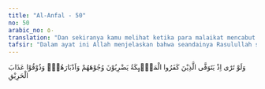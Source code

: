 ```yaml
---
title: "Al-Anfal - 50"
no: 50
arabic_no: ٥٠
translation: "Dan sekiranya kamu melihat ketika para malaikat mencabut nyawa orang-orang yang kafir sambil memukul wajah dan punggung mereka (dan berkata), “Rasakanlah olehmu siksa neraka yang membakar.”"
tafsir: "Dalam ayat ini Allah menjelaskan bahwa seandainya Rasulullah saw melihat dengan mata kepala sendiri keadaan orang-orang kafir Quraisy ketika dicabut nyawanya oleh para malaikat, sambil memukul muka dan belakangnya, tentulah Rasulullah akan merasa ngeri melihat azab itu. Di samping azab-azab yang dirasakan oleh tubuhnya, mereka menderita kesakitan pula karena hardikan dari malaikat yang berkata, \"Rasakanlah olehmu siksa neraka yang membakar.\" Sebenarnya apa yang diterangkan Allah pada ayat ini adalah persoalan yang termasuk perkara gaib, manusia tidak dapat melihat dan menyaksikan azab itu. Seandainya mereka dapat melihat, tentulah mereka akan menyaksikan suatu kejadian yang dahsyat, sehingga dapat menjadikan orang kafir lari dari kekafirannya, dan orang-orang zalim berhenti dari kezalimannya karena takut akibat-akibatnya. Menurut suatu riwayat, maksud ayat ini ialah: kaum Muslimin memukul mereka dari depan, sedang para malaikat memukul mereka dari belakang ketika Perang Badar. Hal ini menunjukkan mukjizat Nabi dalam menghadapi tentara Quraisy yang cukup besar."
---
```


وَلَوْ تَرٰٓى اِذْ يَتَوَفَّى الَّذِيْنَ كَفَرُوا الْمَلٰۤىِٕكَةُ يَضْرِبُوْنَ وُجُوْهَهُمْ وَاَدْبَارَهُمْۚ وَذُوْقُوْا عَذَابَ الْحَرِيْقِ
